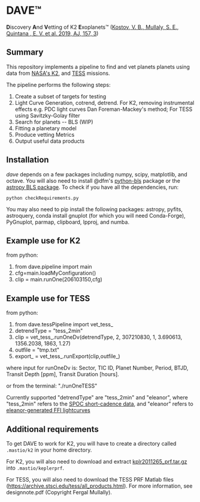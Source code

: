 # DAVE™
**D**iscovery **A**nd **V**etting of K2 **E**xoplanets™ ([Kostov, V. B., Mullaly, S. E., Quintana , E. V. et al. 2019, AJ, 157, 3](https://arxiv.org/abs/1901.07459))

## Summary

This repository implements a pipeline to find and vet planets planets
using data from [NASA's K2](http://keplerscience.arc.nasa.gov), and [TESS](https://www.nasa.gov/tess-transiting-exoplanet-survey-satellite/) missions.

The pipeline performs the following steps:

1. Create a subset of targets for testing
2. Light Curve Generation, cotrend, detrend. For K2, removing instrumental effects e.g. PDC light curves Dan Foreman-Mackey's method; For TESS using Savitzky-Golay filter
3. Search for planets -- BLS (WIP)
4. Fitting a planetary model
5. Produce vetting Metrics
6. Output useful data products


## Installation

*dave* depends on a few packages including numpy, scipy, matplotlib, and octave. You will also need to install @dfm's [python-bls](https://github.com/dfm/python-bls) package or the [astropy BLS package](http://docs.astropy.org/en/stable/api/astropy.stats.BoxLeastSquares.html). To check if you have all the dependencies, run:
```
python checkRequirements.py
```
You may also need to pip install the following packages: astropy, pyfits, astroquery, conda install gnuplot (for which you will need Conda-Forge), PyGnuplot, parmap, clipboard, lpproj, and numba. 

## Example use for K2
from python:
1. from dave.pipeline import main
2. cfg=main.loadMyConfiguration()
3. clip = main.runOne(206103150,cfg)

## Example use for TESS
from python:
1. from dave.tessPipeline import vet_tess_
2. detrendType = "tess_2min"
3. clip = vet_tess_.runOneDv(detrendType, 2, 307210830, 1, 3.690613, 1356.2038, 1863, 1.27)
4. outfile = "tmp.txt"
5. export_ = vet_tess_.runExport(clip,outfile_)

where input for runOneDv is:
Sector, TIC ID, Planet Number, Period, BTJD, Transit Depth [ppm], Transit Duration [hours]. 

or from the terminal: "./runOneTESS"

Currently supported "detrendType" are "tess_2min" and "eleanor", where "tess_2min" refers to the [SPOC short-cadence data](https://archive.stsci.edu/prepds/tess-data-alerts/), and "eleanor" refers to [eleanor-generated FFI lightcurves](http://adina.feinste.in/eleanor/)

## Additional requirements
To get DAVE to work for K2, you will have to create a directory called `.mastio/k2` in your home directory.

For K2, you will also need to download and extract
[kplr2011265_prf.tar.gz](https://archive.stsci.edu/pub/kepler/fpc/kplr2011265_prf.tar.gz)
into `.mastio/keplerprf`. 

For TESS, you will also need to download the TESS PRF Matlab files (https://archive.stsci.edu/tess/all_products.html). For more information, see designnote.pdf (Copyright Fergal Mullally).
